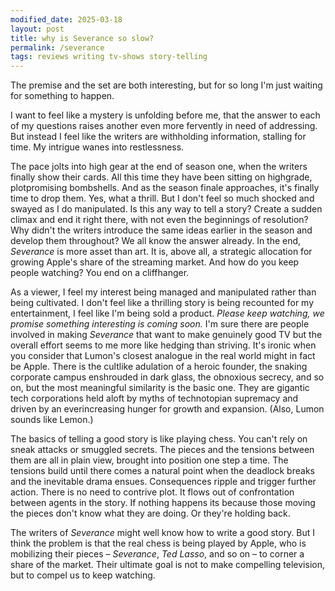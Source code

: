 ```yaml
---
modified_date: 2025-03-18
layout: post
title: why is Severance so slow?
permalink: /severance
tags: reviews writing tv-shows story-telling
---
```


The premise and the set are both interesting, but for so long I'm just waiting for something to happen.
<!--more-->
I want to feel like a mystery is unfolding before me, that the answer to each of my questions raises another even more fervently in need of addressing.
But instead I feel like the writers are withholding information, stalling for time.
My intrigue wanes into restlessness.

The pace jolts into high gear at the end of season one, when the writers finally show their cards.
All this time they have been sitting on highgrade, plotpromising bombshells.
And as the season finale approaches, it's finally time to drop them.
Yes, what a thrill.
But I don't feel so much shocked and swayed as I do manipulated.
Is this any way to tell a story?
Create a sudden climax and end it right there, with not even the beginnings of resolution?
Why didn't the writers introduce the same ideas earlier in the season and develop them throughout?
We all know the answer already.
In the end, _Severance_ is more asset than art.
It is, above all, a strategic allocation for growing Apple's share of the streaming market.
And how do you keep people watching?
You end on a cliffhanger.

As a viewer, I feel my interest being managed and manipulated rather than being cultivated.
I don't feel like a thrilling story is being recounted for my entertainment, I feel like I'm being sold a product.
_Please keep watching, we promise something interesting is coming soon._
I'm sure there are people involved in making _Severance_ that want to make genuinely good TV but the overall effort seems to me more like hedging than striving.
It's ironic when you consider that Lumon's closest analogue in the real world might in fact be Apple.
There is the cultlike adulation of a heroic founder, the snaking corporate campus enshrouded in dark glass, the obnoxious secrecy, and so on, but the most meaningful similarity is the basic one.
They are gigantic tech corporations held aloft by myths of technotopian supremacy and driven by an everincreasing hunger for growth and expansion.
(Also, Lumon sounds like Lemon.)

The basics of telling a good story is like playing chess.
You can't rely on sneak attacks or smuggled secrets.
The pieces and the tensions between them are all in plain view, brought into position one step a time.
The tensions build until there comes a natural point when the deadlock breaks and the inevitable drama ensues.
Consequences ripple and trigger further action.
There is no need to contrive plot.
It flows out of confrontation between agents in the story.
If nothing happens its because those moving the pieces don't know what they are doing.
Or they're holding back.

The writers of _Severance_ might well know how to write a good story.
But I think the problem is that the real chess is being played by Apple, who is mobilizing their pieces – _Severance_, _Ted Lasso_, and so on – to corner a share of the market.
Their ultimate goal is not to make compelling television, but to compel us to keep watching.
